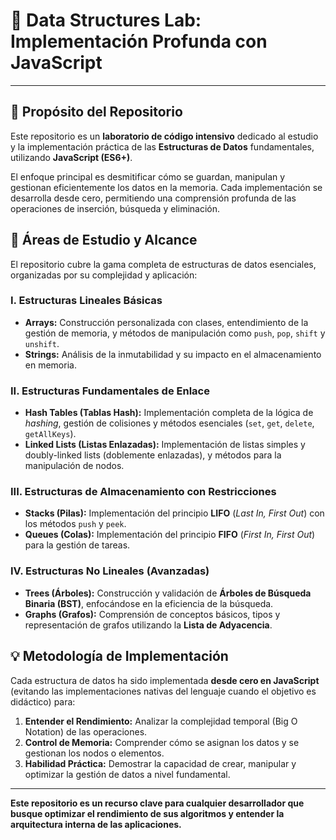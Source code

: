 # 🌳 Data Structures Lab: Implementación Profunda con JavaScript

---

## 🎯 Propósito del Repositorio

Este repositorio es un **laboratorio de código intensivo** dedicado al estudio y la implementación práctica de las **Estructuras de Datos** fundamentales, utilizando **JavaScript (ES6+)**.

El enfoque principal es desmitificar cómo se guardan, manipulan y gestionan eficientemente los datos en la memoria. Cada implementación se desarrolla desde cero, permitiendo una comprensión profunda de las operaciones de inserción, búsqueda y eliminación.

## 🧠 Áreas de Estudio y Alcance

El repositorio cubre la gama completa de estructuras de datos esenciales, organizadas por su complejidad y aplicación:

### I. Estructuras Lineales Básicas

* **Arrays:** Construcción personalizada con clases, entendimiento de la gestión de memoria, y métodos de manipulación como `push`, `pop`, `shift` y `unshift`.
* **Strings:** Análisis de la inmutabilidad y su impacto en el almacenamiento en memoria.

### II. Estructuras Fundamentales de Enlace

* **Hash Tables (Tablas Hash):** Implementación completa de la lógica de *hashing*, gestión de colisiones y métodos esenciales (`set`, `get`, `delete`, `getAllKeys`).
* **Linked Lists (Listas Enlazadas):** Implementación de listas simples y doubly-linked lists (doblemente enlazadas), y métodos para la manipulación de nodos.

### III. Estructuras de Almacenamiento con Restricciones

* **Stacks (Pilas):** Implementación del principio **LIFO** (*Last In, First Out*) con los métodos `push` y `peek`.
* **Queues (Colas):** Implementación del principio **FIFO** (*First In, First Out*) para la gestión de tareas.

### IV. Estructuras No Lineales (Avanzadas)

* **Trees (Árboles):** Construcción y validación de **Árboles de Búsqueda Binaria (BST)**, enfocándose en la eficiencia de la búsqueda.
* **Graphs (Grafos):** Comprensión de conceptos básicos, tipos y representación de grafos utilizando la **Lista de Adyacencia**.

## 💡 Metodología de Implementación

Cada estructura de datos ha sido implementada **desde cero en JavaScript** (evitando las implementaciones nativas del lenguaje cuando el objetivo es didáctico) para:

1.  **Entender el Rendimiento:** Analizar la complejidad temporal (Big O Notation) de las operaciones.
2.  **Control de Memoria:** Comprender cómo se asignan los datos y se gestionan los nodos o elementos.
3.  **Habilidad Práctica:** Demostrar la capacidad de crear, manipular y optimizar la gestión de datos a nivel fundamental.

---

**Este repositorio es un recurso clave para cualquier desarrollador que busque optimizar el rendimiento de sus algoritmos y entender la arquitectura interna de las aplicaciones.**